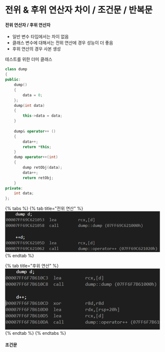 # 전위 & 후위 연산자 차이 / 조건문 / 반복문

#### 전위 연산자 / 후위 연산자

* 일반 변수 타입에서는 차이 없음
* 클래스 변수에 대해서는 전위 연산에 경우 성능이 더 좋음
* 후위 연산의 경우 사본 생성

테스트를 위한 더미 클래스

```cpp
class dump
{
public:
	dump()
	{
		data = 0;
	};
	dump(int data)
	{
		this->data = data;
	}

	dump& operator++ () 
	{
		data++;
		return *this;
	}
	dump operator++(int)
	{
		dump retObj(data);
		data++;
		return retObj;
	}
private:
	int data;
};
```

{% tabs %}
{% tab title="전위 연산" %}
![](../.gitbook/assets/.png.png)
{% endtab %}

{% tab title="후위 연산" %}
![](../.gitbook/assets/.png%20%281%29.png)
{% endtab %}
{% endtabs %}



#### 조건문



